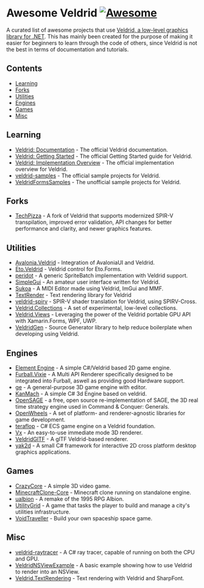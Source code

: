 # Awesome Veldrid [![Awesome](https://awesome.re/badge.svg)](https://awesome.re)

A curated list of awesome projects that use [Veldrid, a low-level graphics library for .NET](https://veldrid.dev/). This has mainly been created for the purpose of making it easier for beginners to learn through the code of others, since Veldrid is not the best in terms of documentation and tutorials.

## Contents
- [Learning](#learning)
- [Forks](#forks)
- [Utilities](#utilities)
- [Engines](#engines)
- [Games](#games)
- [Misc](#misc)

## Learning
- [Veldrid: Documentation](https://veldrid.dev/api/index.html) - The official Veldrid documentation.
- [Veldrid: Getting Started](https://veldrid.dev/articles/getting-started/intro.html) - The official Getting Started guide for Veldrid.
- [Veldrid: Implementation Overview](https://veldrid.dev/articles/implementation/overview.html) - The official implementation overview for Veldrid.
- [veldrid-samples](https://github.com/mellinoe/veldrid-samples) - The official sample projects for Veldrid.
- [VeldridFormsSamples](https://github.com/slango0513/VeldridFormsSamples) - The unofficial sample projects for Veldrid.

## Forks
- [TechPizza](https://github.com/TechPizzaDev/veldrid) - A fork of Veldrid that supports modernized SPIR-V transpilation, improved error validation, API changes for better performance and clarity, and newer graphics features.

## Utilities
- [Avalonia.Veldrid](https://github.com/gleblebedev/Avalonia.Veldrid) - Integration of AvaloniaUI and Veldrid.
- [Eto.Veldrid](https://github.com/picoe/Eto.Veldrid) - Veldrid control for Eto.Forms.
- [peridot](https://github.com/ezequias2d/peridot) - A generic SpriteBatch implementation with Veldrid support.
- [SimpleGui](https://github.com/drogoganor/SimpleGui) - An amateur user interface written for Veldrid.
- [Sukoa](https://github.com/Kaydax/Sukoa) - A MIDI Editor made using Veldrid, ImGui and MMF.
- [TextRender](https://github.com/drogoganor/TextRender) - Text rendering library for Veldrid
- [veldrid-spirv](https://github.com/mellinoe/veldrid-spirv) - SPIR-V shader translation for Veldrid, using SPIRV-Cross.
- [Veldrid.Collections](https://github.com/mellinoe/Veldrid.Collections) - A set of experimental, low-level collections.
- [Veldrid.Views](https://github.com/PhilippeMonteil/Veldrid.Views) - Leveraging the power of the Veldrid portable GPU API with Xamarin.Forms, WPF, UWP.
- [VeldridGen](https://github.com/csinkers/VeldridGen) - Source Generator library to help reduce boilerplate when developing using Veldrid.

## Engines
- [Element Engine](https://github.com/pandepic/ElementEngine) - A simple C#/Veldrid based 2D game engine.
- [Furball.Vixie](https://github.com/Furball-Engine/Furball.Vixie) - A Multi API Renderer specifically designed to be integrated into Furball, aswell as providing good Hardware support.
- [ge](https://github.com/mellinoe/ge) - A general-purpose 3D game engine with editor.
- [KanMach](https://github.com/TheCodeWizard27/KanMach) - A simple C# 3d Engine based on veldrid.
- [OpenSAGE](https://github.com/OpenSAGE/OpenSAGE) - a free, open source re-implementation of SAGE, the 3D real time strategy engine used in Command & Conquer: Generals.
- [OpenWheels](https://github.com/Jjagg/OpenWheels) - A set of platform- and renderer-agnostic libraries for game development.
- [teraflop](https://github.com/chances/teraflop) - C# ECS game engine on a Veldrid foundation.
- [Vx](https://github.com/mellinoe/Vx) - An easy-to-use immediate mode 3D renderer.
- [VeldridGlTF](https://github.com/gleblebedev/VeldridGlTF) - A glTF Veldrid-based renderer.
- [yak2d](https://github.com/AlzPatz/yak2d) - A small C# framework for interactive 2D cross platform desktop graphics applications.

## Games
- [CrazyCore](https://github.com/mellinoe/CrazyCore) - A simple 3D video game.
- [MinecraftClone-Core](https://github.com/Redhacker1/MinecraftClone-Core) - Minecraft clone running on standalone engine.
- [ualbion](https://github.com/csinkers/ualbion) - A remake of the 1995 RPG Albion.
- [UtilityGrid](https://github.com/chances/UtilityGrid) - A game that tasks the player to build and manage a city's utilities infrastructure.
- [VoidTraveller](https://github.com/generatives/VoidTraveler) - Build your own spaceship space game.

## Misc
- [veldrid-raytracer](https://github.com/mellinoe/veldrid-raytracer) - A C# ray tracer, capable of running on both the CPU and GPU.
- [VeldridNSViewExample](https://github.com/mellinoe/VeldridNSViewExample) - A basic example showing how to use Veldrid to render into an NSView.
- [Veldrid.TextRendering](https://github.com/mellinoe/Veldrid.TextRendering) - Text rendering with Veldrid and SharpFont.
